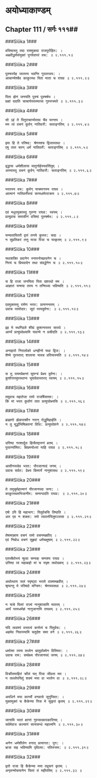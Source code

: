 अयोध्याकाण्डम्
===============================


## Chapter 111  / सर्गः १११##


###Slōka 1###


    वसिष्ठस्तु तदा राममुक्त्वा राजपुरोऺहित: ।
    अब्रवीद्धर्मसंयुक्तं पुनरेवापरं वच: ॥ २.१११.१॥


###Slōka 2###


    पुरुषस्येह जातस्य भवन्ति गुरवस्त्रय: ।
    आचार्य्यश्चैव काकुत्स्थ पिता माता च राघव ॥ २.१११.२॥


###Slōka 3###


    पिता ह्येनं जनयति पुरुषं पुरुषर्षभ ।
    प्रज्ञां ददाति चाचार्यस्तस्मात्स गुरुरुच्यते ॥ २.१११.३॥


###Slōka 4###


    सो ऽहं ते पितुराचार्य्यस्तव चैव परन्तप ।
    मम त्वं वचनं कुर्वन् नातिवर्त्ते: सताङ्गतिम् ॥ २.१११.४॥


###Slōka 5###


    इमा हि ते परिषद: श्रेणयश्च द्विजास्तथा ।
    एषु तात चरन् धर्मं नातिवर्त्ते: सताङ्गतिम् ॥ २.१११.५॥


###Slōka 6###


    वृद्धाया धर्मशीलाया मातुर्नार्हस्यवर्त्तितुम् ।
    अस्यास्तु वचनं कुर्वन् नातिवर्त्ते: सताङ्गतिम् ॥ २.१११.६॥


###Slōka 7###


    भरतस्य वच: कुर्वन् याचमानस्य राघव ।
    आत्मानं नातिवर्त्तेस्त्वं सत्यधर्मपराक्रम ॥ २.१११.७॥


###Slōka 8###


    एवं मधुरमुक्तस्तु गुरुणा राघव: स्वयम् ।
    प्रत्युवाच समासीनं वसिष्ठं पुरुषर्षभ: ॥ २.१११.८॥


###Slōka 9###


    यन्मातापितरौ वृत्तं तनये कुरुत: सदा ।
    न सुप्रतिकरं तत्तु मात्रा पित्रा च यत्कृतम् ॥ २.१११.९॥


###Slōka 10###


    यथाशक्ति प्रदानेन स्नापनोच्छादनेन च ।
    नित्यं च प्रियवादेन तथा संवर्द्धनेन च ॥ २.१११.१०॥


###Slōka 11###


    स हि राजा जनयिता पिता दशरथो मम ।
    आज्ञातं यन्मया तस्य न तन्मिथ्या भविष्यति ॥ २.१११.११॥


###Slōka 12###


    एवमुक्तस्तु रामेण भरत: प्रत्यनन्तरम् ।
    उवाच परमोदार: सूतं परमदुर्मना: ॥ २.१११.१२॥


###Slōka 13###


    इह मे स्थण्डिले शीघ्रं कुशानास्तर सारथे ।
    आर्य्यं प्रत्युपवेक्ष्यामि यावन्मे न प्रसीदति ॥ २.१११.१३॥


###Slōka 14###


    अनाहारो निरालोको धनहीनो यथा द्विज: ।
    शेष्ये पुरस्तात् शालाया यावन्न प्रतियास्यति ॥ २.१११.१४॥


###Slōka 15###


    स तु राममवेक्षन्तं सुमन्त्रं प्रेक्ष्य दुर्मना: ।
    कुशोत्तरमुपस्थाप्य भूमावेवास्तरत् स्वयम् ॥ २.१११.१५॥


###Slōka 16###


    तमुवाच महातेजा रामो राजर्षिसत्तम: ।
    किं मां भरत कुर्वाणं तात प्रत्युपवेक्ष्यसि ॥ २.१११.१६॥


###Slōka 17###


    ब्राह्मणो ह्येकपार्श्वेन नरान् रोद्धुमिहार्हति ।
    न तु मूर्द्धाभिषिक्तानां विधि: प्रत्युपवेशने ॥ २.१११.१७॥


###Slōka 18###


    उत्तिष्ठ नरशार्दूल हित्वैतद्दारुणं व्रतम् ।
    पुरवर्य्यामित: क्षिप्रमयोध्यां याहि राघव ॥ २.१११.१८॥


###Slōka 19###


    आसीनस्त्वेव भरत: पौरजानपदं जनम् ।
    उवाच सर्वत: प्रेक्ष्य किमार्यं नानुशासथ ॥ २.१११.१९॥


###Slōka 20###


    ते तमूचुर्महात्मानं पौरजानपदा जना: ।
    काकुत्स्थमभिजानीम: सम्यग्वदति राघव: ॥ २.१११.२०॥


###Slōka 21###


    एषो ऽपि हि महाभाग: पितुर्वचसि तिष्ठति ।
    अत एव न शक्ता: स्मो व्यावर्त्तयितुमञ्जसा ॥ २.१११.२१॥


###Slōka 22###


    तेषामाज्ञाय वचनं रामो वचनमब्रवीत् ।
    एवं निबोध वचनं सुहृदां धर्मचक्षुषाम् ॥ २.१११.२२॥


###Slōka 23###


    एतच्चैवोभयं श्रुत्वा सम्यक् सम्पश्य राघव ।
    उत्तिष्ठ त्वं महाबाहो मां च स्पृश तथोदकम् ॥ २.१११.२३॥


###Slōka 24###


    अथोत्थाय जलं स्पृष्ट्वा भरतो वाक्यमब्रवीत् ।
    श्रृण्वन्तु मे परिषदो मन्त्रिण: श्रेणयस्तथा ॥ २.१११.२४॥


###Slōka 25###


    न याचे पितरं राज्यं नानुशासामि मातरम् ।
    आर्यं परमधर्मज्ञं नानुजानामि राघवम् ॥ २.१११.२५॥


###Slōka 26###


    यदि त्ववश्यं वस्तव्यं कर्त्तव्यं च पितुर्वच: ।
    अहमेव निवत्स्यामि चतुर्दश समा वने ॥ २.१११.२६॥


###Slōka 27###


    धर्मात्मा तस्य तथ्येन भ्रातुर्वाक्येन विस्मित: ।
    उवाच राम: सम्प्रेक्ष्य पौरजानपदं जनम् ॥ २.१११.२७॥


###Slōka 28###


    विक्रीतमाहितं क्रीतं यत् पित्रा जीवता मम ।
    न तल्लोपयितुं शक्यं मया वा भरतेन वा ॥ २.१११.२८॥


###Slōka 29###


    अपधिर्न मया कार्य्यो वनवासे जुगुप्सित: ।
    युक्तमुक्तं च कैकेय्या पित्रा मे सुकृतं कृतम् ॥ २.१११.२९॥


###Slōka 30###


    जानामि भरतं क्षान्तं गुरुसत्कारकारिणम् ।
    सर्वमेवात्र कल्याणं सत्यसन्धे महात्मनि ॥ २.१११.३०॥


###Slōka 31###


    अनेन धर्मशीलेन वनात् प्रत्यागत: पुन: ।
    भ्रात्रा सह भविष्यामि पृथिव्या: पतिरुत्तम: ॥ २.१११.३१॥


###Slōka 32###


    वृतो राजा हि कैकेय्या मया तद्वचनं कृतम् ।
    अनृतन्मोचयानेन पितरं तं महीपतिम् ॥ २.१११.३२ ॥


